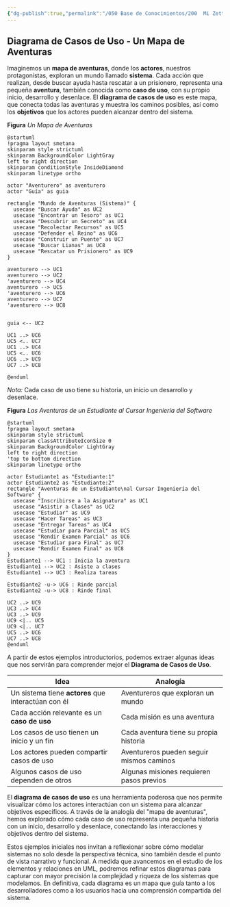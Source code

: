 ```yaml
---
{"dg-publish":true,"permalink":"/050 Base de Conocimientos/200  Mi Zettelkasten/100 Docencia/IS1/2025/Clase 09 Diagrama de Casos de Uso (Fundamentos y Elementos Básicos)/Zk Diagrama de Casos de Uso - Un Mapa de Aventuras/","tags":["digitalGarden","diagramaCasosDeUso"]}
---
```


## Diagrama de Casos de Uso - Un Mapa de Aventuras

Imaginemos un **mapa de aventuras**, donde los **actores**, nuestros protagonistas, exploran un mundo llamado **sistema**. Cada acción que realizan, desde buscar ayuda hasta rescatar a un prisionero, representa una pequeña **aventura**, también conocida como **caso de uso**, con su propio inicio, desarrollo y desenlace. El **diagrama de casos de uso** es este mapa, que conecta todas las aventuras y muestra los caminos posibles, así como los **objetivos** que los actores pueden alcanzar dentro del sistema.

**Figura**
_Un Mapa de Aventuras_
```plantuml
@startuml
!pragma layout smetana
skinparam style strictuml
skinparam BackgroundColor LightGray
left to right direction
skinparam conditionStyle InsideDiamond
skinparam linetype ortho

actor "Aventurero" as aventurero
actor "Guía" as guia

rectangle "Mundo de Aventuras (Sistema)" {
  usecase "Buscar Ayuda" as UC2
  usecase "Encontrar un Tesoro" as UC1
  usecase "Descubrir un Secreto" as UC4
  usecase "Recolectar Recursos" as UC5
  usecase "Defender el Reino" as UC6
  usecase "Construir un Puente" as UC7
  usecase "Buscar Lianas" as UC8
  usecase "Rescatar un Prisionero" as UC9
}

aventurero --> UC1
aventurero --> UC2
'aventurero --> UC4
aventurero --> UC5
'aventurero --> UC6
aventurero --> UC7
'aventurero --> UC8


guia <-- UC2

UC1 ..> UC6
UC5 <.. UC7
UC1 ..> UC4
UC5 <.. UC6
UC6 ..> UC9
UC7 ..> UC8

@enduml
```
_Nota:_ Cada caso de uso tiene su historia, un inicio un desarrollo y desenlace.

**Figura**
_Las Aventuras de un Estudiante al Cursar Ingeniería del Software_
```plantuml
@startuml
!pragma layout smetana
skinparam style strictuml
skinparam classAttributeIconSize 0
skinparam BackgroundColor LightGray
left to right direction
'top to bottom direction
skinparam linetype ortho

actor Estudiante1 as "Estudiante:1"
actor Estudiante2 as "Estudiante:2"
rectangle "Aventuras de un Estudiante\nal Cursar Ingeniería del Software" {
  usecase "Inscribirse a la Asignatura" as UC1
  usecase "Asistir a Clases" as UC2
  usecase "Estudiar" as UC9
  usecase "Hacer Tareas" as UC3
  usecase "Entregar Tareas" as UC4
  usecase "Estudiar para Parcial" as UC5
  usecase "Rendir Examen Parcial" as UC6
  usecase "Estudiar para Final" as UC7
  usecase "Rendir Examen Final" as UC8
}
Estudiante1 --> UC1 : Inicia la aventura
Estudiante1 --> UC2 : Asiste a clases
Estudiante1 --> UC3 : Realiza tareas

Estudiante2 -u-> UC6 : Rinde parcial
Estudiante2 -u-> UC8 : Rinde final

UC2 ..> UC9
UC3 ..> UC4
UC3 ..> UC9
UC9 <|.. UC5
UC9 <|.. UC7
UC5 ..> UC6
UC7 ..> UC8
@enduml
```

A partir de estos ejemplos introductorios, podemos extraer algunas ideas que nos servirán para comprender mejor el **Diagrama de Casos de Uso**.

| **Idea**                                            | **Analogía**                             |
| --------------------------------------------------- | ---------------------------------------- |
| Un sistema tiene **actores** que interactúan con él | Aventureros que exploran un mundo        |
| Cada acción relevante es un **caso de uso**         | Cada misión es una aventura              |
| Los casos de uso tienen un inicio y un fin          | Cada aventura tiene su propia historia   |
| Los actores pueden compartir casos de uso           | Aventureros pueden seguir mismos caminos |
| Algunos casos de uso dependen de otros              | Algunas misiones requieren pasos previos |

El **diagrama de casos de uso** es una herramienta poderosa que nos permite visualizar cómo los actores interactúan con un sistema para alcanzar objetivos específicos. A través de la analogía del "mapa de aventuras", hemos explorado cómo cada caso de uso representa una pequeña historia con un inicio, desarrollo y desenlace, conectando las interacciones y objetivos dentro del sistema.

Estos ejemplos iniciales nos invitan a reflexionar sobre cómo modelar sistemas no solo desde la perspectiva técnica, sino también desde el punto de vista narrativo y funcional. A medida que avancemos en el estudio de los elementos y relaciones en UML, podremos refinar estos diagramas para capturar con mayor precisión la complejidad y riqueza de los sistemas que modelamos. En definitiva, cada diagrama es un mapa que guía tanto a los desarrolladores como a los usuarios hacia una comprensión compartida del sistema.